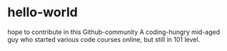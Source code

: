 # hello-world
hope to contribute in this Github-community
A coding-hungry mid-aged guy who started various code courses online, but still in 101 level.
